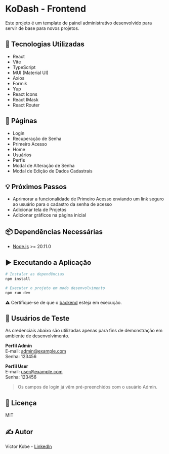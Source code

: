# KoDash - Frontend

Este projeto é um template de painel administrativo desenvolvido para servir de base para novos projetos.

## 🚀 Tecnologias Utilizadas

- React
- Vite
- TypeScript
- MUI (Material UI)
- Axios
- Formik
- Yup
- React Icons
- React IMask
- React Router

## 📄 Páginas

- Login
- Recuperação de Senha
- Primeiro Acesso
- Home
- Usuários
- Perfis
- Modal de Alteração de Senha
- Modal de Edição de Dados Cadastrais

## 💡 Próximos Passos

- Aprimorar a funcionalidade de Primeiro Acesso enviando um link seguro ao usuário para o cadastro da senha de acesso
- Adicionar tela de Projetos
- Adicionar gráficos na página inicial

## 📦 Dependências Necessárias

- [Node.js](https://nodejs.org/) >= 20.11.0

## ▶️ Executando a Aplicação

```bash
# Instalar as dependências
npm install

# Executar o projeto em modo desenvolvimento
npm run dev
```

⚠️ Certifique-se de que o [backend](https://github.com/VictorKobe7/kodash-backend) esteja em execução.

## 🔐 Usuários de Teste

As credenciais abaixo são utilizadas apenas para fins de demonstração em ambiente de desenvolvimento.

**Perfil Admin**  
E-mail: admin@example.com  
Senha: 123456  

**Perfil User**  
E-mail: user@example.com  
Senha: 123456  

> Os campos de login já vêm pré-preenchidos com o usuário Admin.

## 📄 Licença

MIT

## ✍️ Autor

Victor Kobe - [LinkedIn](https://www.linkedin.com/in/victor-kobe-36287a1a9/)
